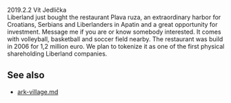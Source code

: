 
2019.2.2 Vít Jedlička  
Liberland just bought the restaurant Plava ruza, an extraordinary harbor for Croatians, Serbians and Liberlanders in Apatin and a great opportunity for investment. 
Message me if you are or know somebody interested. 
It comes with volleyball, basketball and soccer field nearby. 
The restaurant was build in 2006 for 1,2 million euro. 
We plan to tokenize it as one of the first physical shareholding Liberland companies.
<br>

See also
--------
* [ark-village.md](ark-village.md)

<br>
<!--
a priori, aussi un espace dans la freezone d'Apatin
-->
